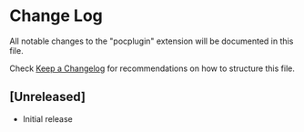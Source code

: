 # Change Log

All notable changes to the "pocplugin" extension will be documented in this file.

Check [Keep a Changelog](http://keepachangelog.com/) for recommendations on how to structure this file.

## [Unreleased]

- Initial release